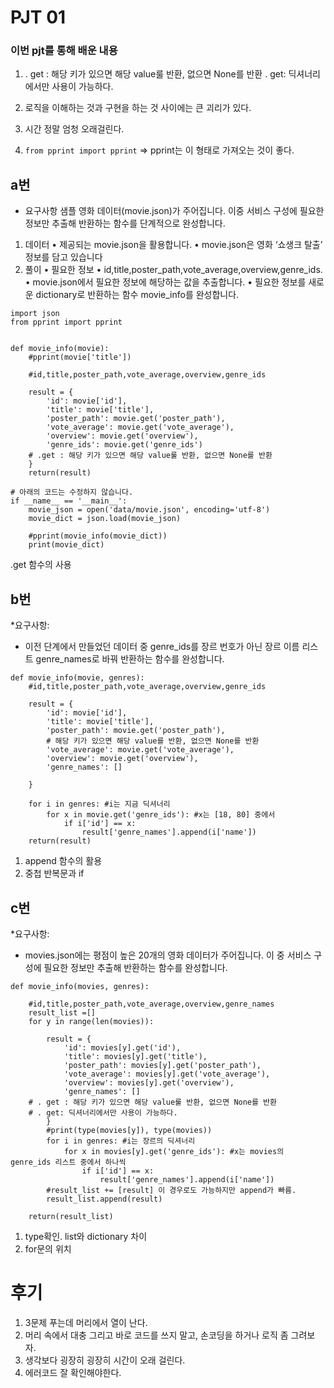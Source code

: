 # PJT 01

### 이번 pjt를 통해 배운 내용

1. . get : 해당 키가 있으면 해당 value룰 반환, 없으면 None를 반환
   . get: 딕셔너리에서만 사용이 가능하다.

2. 로직을 이해하는 것과 구현을 하는 것 사이에는 큰 괴리가 있다.

3. 시간 정말 엄청 오래걸린다.

4. `from pprint import pprint` ⇒ pprint는 이 형태로 가져오는 것이 좋다.

## a번

- 요구사항 샘플 영화 데이터(movie.json)가 주어집니다.
  이중 서비스 구성에 필요한 정보만 추출해 반환하는 함수를 단계적으로 완성합니다.
1. 데이터
   • 제공되는 movie.json을 활용합니다.
   • movie.json은 영화 ‘쇼생크 탈출’ 정보를 담고 있습니다
2. 풀이
   • 필요한 정보
   • id,title,poster_path,vote_average,overview,genre_ids.
   • movie.json에서 필요한 정보에 해당하는 값을 추출합니다.
   • 필요한 정보를 새로운 dictionary로 반환하는 함수 movie_info를 완성합니다.

```
import json
from pprint import pprint


def movie_info(movie):
    #pprint(movie['title'])

    #id,title,poster_path,vote_average,overview,genre_ids

    result = {
        'id': movie['id'], 
        'title': movie['title'], 
        'poster_path': movie.get('poster_path'),
        'vote_average': movie.get('vote_average'),
        'overview': movie.get('overview'),
        'genre_ids': movie.get('genre_ids')
    # .get : 해당 키가 있으면 해당 value룰 반환, 없으면 None를 반환
    }
    return(result)

# 아래의 코드는 수정하지 않습니다.
if __name__ == '__main__':
    movie_json = open('data/movie.json', encoding='utf-8')
    movie_dict = json.load(movie_json)

    #pprint(movie_info(movie_dict)) 
    print(movie_dict)
```

.get 함수의 사용

## b번

*요구사항:

- 이전 단계에서 만들었던 데이터 중 genre_ids를 장르 번호가 아닌 장르 이름 리스트
  genre_names로 바꿔 반환하는 함수를 완성합니다.

```
def movie_info(movie, genres):
    #id,title,poster_path,vote_average,overview,genre_ids

    result = {
        'id': movie['id'], 
        'title': movie['title'], 
        'poster_path': movie.get('poster_path'),
        # 해당 키가 있으면 해당 value를 반환, 없으면 None를 반환
        'vote_average': movie.get('vote_average'),
        'overview': movie.get('overview'),
        'genre_names': [] 

    }

    for i in genres: #i는 지금 딕셔너리
        for x in movie.get('genre_ids'): #x는 [18, 80] 중에서
            if i['id'] == x:
                result['genre_names'].append(i['name'])
    return(result)
```

1. append 함수의 활용
2. 중첩 반복문과 if

## c번

*요구사항:

- movies.json에는 평점이 높은 20개의 영화 데이터가 주어집니다.
  이 중 서비스 구성에 필요한 정보만 추출해 반환하는 함수를 완성합니다.

```
def movie_info(movies, genres):

    #id,title,poster_path,vote_average,overview,genre_names
    result_list =[]
    for y in range(len(movies)):

        result = {
            'id': movies[y].get('id'), 
            'title': movies[y].get('title'), 
            'poster_path': movies[y].get('poster_path'),
            'vote_average': movies[y].get('vote_average'),
            'overview': movies[y].get('overview'),
            'genre_names': [] 
    # . get : 해당 키가 있으면 해당 value룰 반환, 없으면 None를 반환
    # . get: 딕셔너리에서만 사용이 가능하다.
        }
        #print(type(movies[y]), type(movies))
        for i in genres: #i는 장르의 딕셔너리
            for x in movies[y].get('genre_ids'): #x는 movies의 genre_ids 리스트 중에서 하나씩
                if i['id'] == x:
                    result['genre_names'].append(i['name'])
        #result_list += [result] 이 경우로도 가능하지만 append가 빠름.
        result_list.append(result)

    return(result_list)
```

1. type확인. list와 dictionary 차이
2. for문의 위치

# 후기

1. 3문제 푸는데 머리에서 열이 난다.
2. 머리 속에서 대충 그리고 바로 코드를 쓰지 말고, 손코딩을 하거나 로직 좀 그려보자.
3. 생각보다 굉장히 굉장히 시간이 오래 걸린다.
4. 에러코드 잘 확인해야한다.
